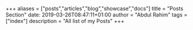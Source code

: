 +++
aliases = ["posts","articles","blog","showcase","docs"]
title = "Posts Section"
date: 2019-03-26T08:47:11+01:00
author = "Abdul Rahim"
tags = ["index"]
description = "All list of my Posts"
+++
